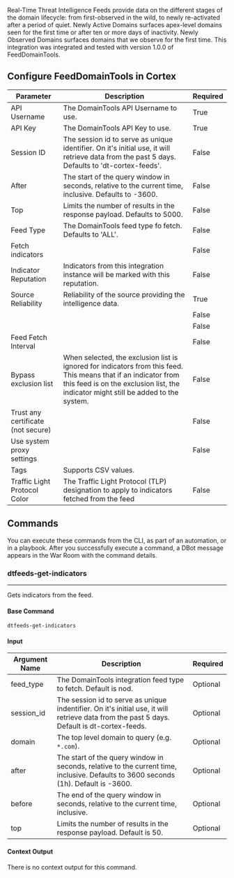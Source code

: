 Real-Time Threat Intelligence Feeds provide data on the different stages of the domain lifecycle: from first-observed in the wild, to newly re-activated after a period of quiet. Newly Active Domains surfaces apex-level domains seen for the first time or after ten or more days of inactivity. Newly Observed Domains surfaces domains that we observe for the first time.
This integration was integrated and tested with version 1.0.0 of FeedDomainTools.

## Configure FeedDomainTools in Cortex


| **Parameter** | **Description** | **Required** |
| --- | --- | --- |
| API Username | The DomainTools API Username to use. | True |
| API Key | The DomainTools API Key to use. | True |
| Session ID | The session id to serve as unique identifier. On it's initial use, it will retrieve data from the past 5 days. Defaults to 'dt-cortex-feeds'. | False |
| After | The start of the query window in seconds, relative to the current time, inclusive. Defaults to -3600. | False |
| Top | Limits the number of results in the response payload. Defaults to 5000. | False |
| Feed Type | The DomainTools feed type fo fetch. Defaults to 'ALL'. | False |
| Fetch indicators |  | False |
| Indicator Reputation | Indicators from this integration instance will be marked with this reputation. | False |
| Source Reliability | Reliability of the source providing the intelligence data. | True |
|  |  | False |
|  |  | False |
| Feed Fetch Interval |  | False |
| Bypass exclusion list | When selected, the exclusion list is ignored for indicators from this feed. This means that if an indicator from this feed is on the exclusion list, the indicator might still be added to the system. | False |
| Trust any certificate (not secure) |  | False |
| Use system proxy settings |  | False |
| Tags | Supports CSV values. |  |
| Traffic Light Protocol Color | The Traffic Light Protocol \(TLP\) designation to apply to indicators fetched from the feed | False |

## Commands

You can execute these commands from the CLI, as part of an automation, or in a playbook.
After you successfully execute a command, a DBot message appears in the War Room with the command details.

### dtfeeds-get-indicators

***
Gets indicators from the feed.

#### Base Command

`dtfeeds-get-indicators`

#### Input

| **Argument Name** | **Description** | **Required** |
| --- | --- | --- |
| feed_type | The DomainTools integration feed type to fetch. Default is nod. | Optional |
| session_id | The session id to serve as unique indentifier. On it's initial use, it will retrieve data from the past 5 days. Default is dt-cortex-feeds. | Optional |
| domain | The top level domain to query (e.g. `*.com`). | Optional |
| after | The start of the query window in seconds, relative to the current time, inclusive. Defaults to 3600 seconds (1h). Default is -3600. | Optional |
| before | The end of the query window in seconds, relative to the current time, inclusive. | Optional |
| top | Limits the number of results in the response payload. Default is 50. | Optional |

#### Context Output

There is no context output for this command.
